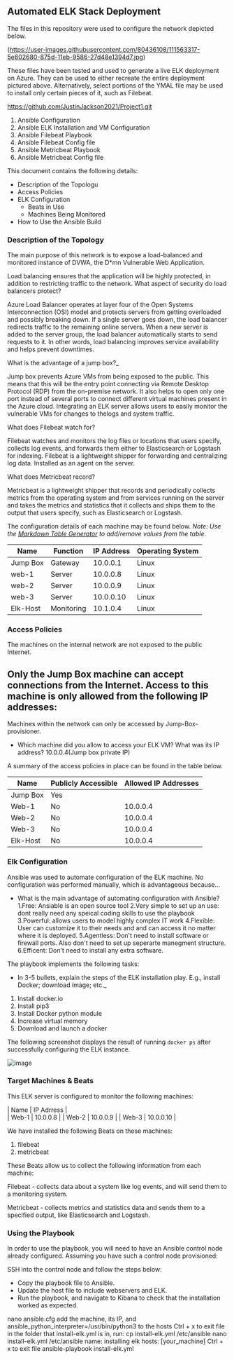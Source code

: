 ## Automated ELK Stack Deployment

The files in this repository were used to configure the network depicted below.


(https://user-images.githubusercontent.com/80436108/111563317-5e602680-875d-11eb-9586-27d48e1394d7.jpg)


These files have been tested and used to generate a live ELK deployment on Azure. They can be used to either recreate the entire deployment pictured above. Alternatively, select portions of the YMAL file may be used to install only certain pieces of it, such as Filebeat.

https://github.com/JustinJackson2021/Project1.git

1. Ansible Configuration
2. Ansible ELK Installation and VM Configuration
3. Ansible Filebeat Playbook
4. Ansible Filebeat Config file
5. Ansible Metricbeat Playbook
6. Ansible Metricbeat Config file

This document contains the following details:
- Description of the Topologu
- Access Policies
- ELK Configuration
  - Beats in Use
  - Machines Being Monitored
- How to Use the Ansible Build


### Description of the Topology

The main purpose of this network is to expose a load-balanced and monitored instance of DVWA, the D*mn Vulnerable Web Application.

Load balancing ensures that the application will be highly protected, in addition to restricting traffic to the network.
What aspect of security do load balancers protect? 

Azure Load Balancer operates at layer four of the Open Systems Interconnection (OSI) model and protects servers from getting overloaded and possibly breaking down. If a single server goes down, the load balancer redirects traffic to the remaining online servers. When a new server is added to the server group, the load balancer automatically starts to send requests to it. In other words, load balancing improves service availability and helps prevent downtimes.

What is the advantage of a jump box?_

Jump box prevents Azure VMs from being exposed to the public. This means that this will be the entry point connecting via Remote Desktop Protocol (RDP) from the on-premise network. It also helps to open only one port instead of several ports to connect different virtual machines present in the Azure cloud.
Integrating an ELK server allows users to easily monitor the vulnerable VMs for changes to thelogs and system traffic.

What does Filebeat watch for?

Filebeat watches and monitors the log files or locations that users specify, collects log events, and forwards them either to Elasticsearch or Logstash for indexing. Filebeat is a lightweight shipper for forwarding and centralizing log data. Installed as an agent on the server.

What does Metricbeat record?

Metricbeat is a lightweight shipper that records and periodically collects metrics from the operating system and from services running on the server and takes the metrics and statistics that it collects and ships them to the output that users specify, such as Elasticsearch or Logstash.

The configuration details of each machine may be found below.
_Note: Use the [Markdown Table Generator](http://www.tablesgenerator.com/markdown_tables) to add/remove values from the table_.

| Name     | Function | IP Address | Operating System |
|----------|----------|------------|------------------|
| Jump Box | Gateway  | 10.0.0.1   | Linux            |
| web-1    | Server   | 10.0.0.8   | Linux            |
| web-2    | Server   | 10.0.0.9   | Linux  
| web-3    | Server   | 10.0.0.10  | Linux   
| Elk-Host | Monitoring | 10.1.0.4 | Linux      |

### Access Policies

The machines on the internal network are not exposed to the public Internet. 

Only the Jump Box machine can accept connections from the Internet. Access to this machine is only allowed from the following IP addresses:
- 

Machines within the network can only be accessed by Jump-Box-provisioner.
- Which machine did you allow to access your ELK VM? What was its IP address?
10.0.0.4(Jump box private IP)

A summary of the access policies in place can be found in the table below.

| Name     | Publicly Accessible | Allowed IP Addresses |
|----------|---------------------|----------------------|
| Jump Box | Yes                 |                      |
| Web-1    | No                  |   10.0.0.4           |
| Web-2    | No                  |   10.0.0.4           |
| Web-3    | No                  |   10.0.0.4           |
| Elk-Host | No                  |   10.0.0.4           |

### Elk Configuration

Ansible was used to automate configuration of the ELK machine. No configuration was performed manually, which is advantageous because...
- What is the main advantage of automating configuration with Ansible?
1.Free: Ansiable is an open source tool
2.Very simple to set up an use: dont really need any speical coding skills to use the playbook
3.Powerful: allows users to model highly complex IT work
4.Flexible: User can customize it to their needs and and can access it no matter where it is deployed.
5.Agentless: Don't need to install software or firewall ports. Also don't need to set up seperarte manegment structure.
6.Efficent: Don't need to install any extra software.

The playbook implements the following tasks:
- In 3-5 bullets, explain the steps of the ELK installation play. E.g., install Docker; download image; etc._
1. Install docker.io
2. Install pip3
3. Install Docker python module
4. Increase virtual memory
5. Download and launch a docker

The following screenshot displays the result of running `docker ps` after successfully configuring the ELK instance.

![image](https://user-images.githubusercontent.com/80436108/111563537-beef6380-875d-11eb-832f-18676ce3c5c2.png)



### Target Machines & Beats
This ELK server is configured to monitor the following machines:

| Name       | IP Adrress  |       
| Web-1      | 10.0.0.8    |
| Web-2      | 10.0.0.9    |
| Web-3      | 10.0.0.10   |


We have installed the following Beats on these machines:
1. filebeat
2. metricbeat

These Beats allow us to collect the following information from each machine:

Filebeat - collects data about a system like log events, and will send them to a monitoring system.

Metricbeat - collects metrics and statistics data and sends them to a specified output, like Elasticsearch and Logstash.

### Using the Playbook
In order to use the playbook, you will need to have an Ansible control node already configured. Assuming you have such a control node provisioned: 

SSH into the control node and follow the steps below:
- Copy the playbook file to Ansible.
- Update the host file to include webservers and ELK.
- Run the playbook, and navigate to Kibana to check that the installation worked as expected.

nano ansible.cfg
add the machine, its IP, and ansible_python_interpreter=/usr/bin/python3 to the hosts
Ctrl + x to exit file
in the folder that install-elk.yml is in, run: cp install-elk.yml /etc/ansible
nano install-elk.yml /etc/ansible
name: installing elk hosts: [your_machine]
Ctrl + x to exit file
ansible-playbook install-elk.yml
